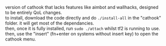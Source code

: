 version of cathook that lacks features like aimbot and wallhacks, designed to be entirely QoL changes.<br>
to install, download the code directly and do `./install-all` in the "cathook" folder. it will get most of the dependancies.<br>
then, once it is fully installed, run `sudo ./attach` whilst tf2 is running to use.<br>
then, use the "insert" (fn+enter on systems without insert key) to open the cathook menu.
